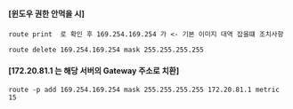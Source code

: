 #### [윈도우 권한 안먹을 시]

```
route print  로 확인 후 169.254.169.254 가 <- 기본 이미지 대역 잡을떄 조치사항
```

```
route delete 169.254.169.254 mask 255.255.255.255
```

#### [172.20.81.1 는 해당 서버의 Gateway 주소로 치환]

```
route -p add 169.254.169.254 mask 255.255.255.255 172.20.81.1 metric 15
```

